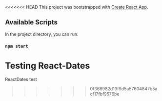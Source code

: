 <<<<<<< HEAD
This project was bootstrapped with [Create React App](https://github.com/facebook/create-react-app).

## Available Scripts

In the project directory, you can run:

### `npm start`
Testing React-Dates
=======
ReactDates test
>>>>>>> 0f366982d13f9d5a57604847b5acf17fbf9576be

